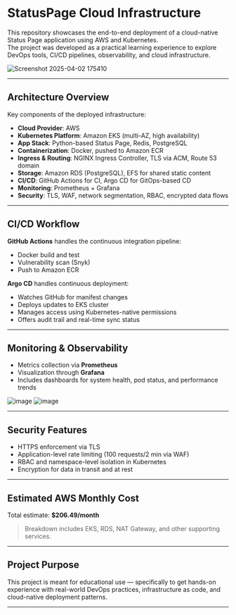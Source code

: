 # StatusPage Cloud Infrastructure

This repository showcases the end-to-end deployment of a cloud-native Status Page application using AWS and Kubernetes.  
The project was developed as a practical learning experience to explore DevOps tools, CI/CD pipelines, observability, and cloud infrastructure.

![Screenshot 2025-04-02 175410](https://github.com/user-attachments/assets/d5fcf799-41f6-4303-b24c-2e782070493e)



---

## Architecture Overview

Key components of the deployed infrastructure:

- **Cloud Provider**: AWS
- **Kubernetes Platform**: Amazon EKS (multi-AZ, high availability)
- **App Stack**: Python-based Status Page, Redis, PostgreSQL
- **Containerization**: Docker, pushed to Amazon ECR
- **Ingress & Routing**: NGINX Ingress Controller, TLS via ACM, Route 53 domain
- **Storage**: Amazon RDS (PostgreSQL), EFS for shared static content
- **CI/CD**: GitHub Actions for CI, Argo CD for GitOps-based CD
- **Monitoring**: Prometheus + Grafana
- **Security**: TLS, WAF, network segmentation, RBAC, encrypted data flows

---

## CI/CD Workflow

**GitHub Actions** handles the continuous integration pipeline:
- Docker build and test
- Vulnerability scan (Snyk)
- Push to Amazon ECR

**Argo CD** handles continuous deployment:
- Watches GitHub for manifest changes
- Deploys updates to EKS cluster
- Manages access using Kubernetes-native permissions
- Offers audit trail and real-time sync status

---

## Monitoring & Observability

- Metrics collection via **Prometheus**
- Visualization through **Grafana**
- Includes dashboards for system health, pod status, and performance trends

![image](https://github.com/user-attachments/assets/de49fa1c-acc4-4bc8-a89c-1433ddb58672) ![image](https://github.com/user-attachments/assets/dc3dac93-f2bc-4c0b-97ed-04c41d6cefb1)



---

## Security Features

- HTTPS enforcement via TLS
- Application-level rate limiting (100 requests/2 min via WAF)
- RBAC and namespace-level isolation in Kubernetes
- Encryption for data in transit and at rest

---

## Estimated AWS Monthly Cost

Total estimate: **$206.49/month**

> Breakdown includes EKS, RDS, NAT Gateway, and other supporting services.

---

## Project Purpose

This project is meant for educational use — specifically to get hands-on experience with real-world DevOps practices, infrastructure as code, and cloud-native deployment patterns.

---

